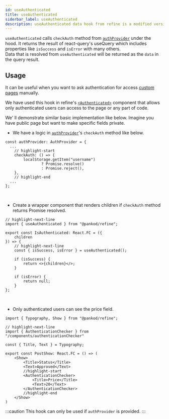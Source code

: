 ```yaml
---
id: useAuthenticated
title: useAuthenticated
siderbar_label: useAuthenticated
description: useAuthenticated data hook from refine is a modified version of react-query's useMutation for create mutations
---
```


`useAuthenticated` calls `checkAuth` method from [`authProvider`](/docs/api-references/providers/auth-provider) under the hood. It returns the result of react-query's useQuery which includes properties like `isSuccess` and `isError` with many others.  
Data that is resolved from `useAuthenticated` will be returned as the `data` in the query result.


## Usage

It can be useful when you want to ask authentication for access [custom pages](/docs/guides-and-concepts/custom-pages) manually.

We have used this hook in refine's [`<Authenticated>`](#) component that allows only authenticated users can access to the page or any part of code.

We' ll demonstrate similar basic implementation like below. Imagine you have public page but want to make specific fields private.

- We have a logic in [`authProvider`](/docs/api-references/providers/auth-provider)'s `checkAuth` method like below.

```tsx
const authProvider: AuthProvider = {
  ...
    // highlight-start
    checkAuth: () => {
        localStorage.getItem("username")
                ? Promise.resolve()
                : Promise.reject(),
    },
    // highlight-end
  ...
};
```
<br/>

- Create a wrapper component that renders children if `checkAuth` method returns Promise resolved.

```tsx title="components/authenticationChecker"
// highlight-next-line
import { useAuthenticated } from "@pankod/refine";

export const IsAuthenticated: React.FC = ({
    children
}) => {
    // highlight-next-line
    const { isSuccess, isError } = useAuthenticated();

    if (isSuccess) {
        return <>{children}</>;
    }

    if (isError) {
        return null;
    }
};
```

<br />

- Only authenticated users can see the price field.

```tsx title="components/postShow"
import { Typography, Show } from "@pankod/refine";

// highlight-next-line
import { AuthenticationChecker } from "/components/authenticationChecker"

const { Title, Text } = Typography;

export const PostShow: React.FC = () => (
    <Show>
        <Title>Status</Title>
        <Text>Approved</Text>
        //highlight-start
        <AuthenticationChecker>
            <Title>Price</Title>
            <Text>20</Text>
        </AuthenticationChecker>
        //highlight-end
    </Show>
)
```



:::caution
This hook can only be used if `authProvider` is provided.
:::
